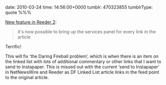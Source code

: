 date: 2010-03-24
time: 14:56:00+0000
tumblr: 470323855
tumblrType: quote
%%%

[New feature in Reeder 2](http://reederapp.com/2/#/2/features/services):

> it's now possible to bring up the services panel for every link in the article

Terrific!

This will fix ‘the Daring Fireball problem’, which is when there is an item on the linked list with lots of additional commentary or other links that I want to send to Instapaper. This is missed out with the current ‘send to Instapaper’ in NetNewsWire and Reeder as DF Linked List article links in the feed point to the original article.

